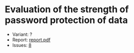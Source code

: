 # Evaluation of the strength of password protection of data

- Variant: ?
- Report: [report.pdf](https://github.com/nadevko/bsuir-FIS-1/releases/download/term-4/lw-07.pdf)
- Issues: [8](https://github.com/nadevko/bsuir-FIS-1/issues/8)
